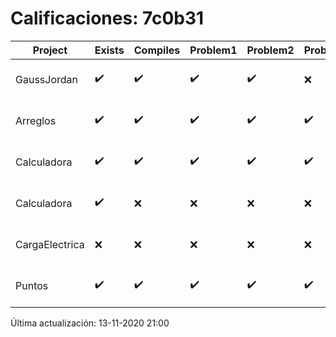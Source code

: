 # Calificaciones: 7c0b31
|Project|Exists|Compiles|Problem1|Problem2|Problem3|Extra|Grade|CommitHash|CommitDate|CheckDate|DueDate|Comments|
|-|-|-|-|-|-|-|-|-|-|-|-|-|
|GaussJordan|✔️|✔️|✔️|✔️|❌|✔️|10.0|177e496adc48aa5dfdae0e77ab37780c0103f068|29-10-2020 20:30:13|29-10-2020 21:31:12|29-10-2020 21:00:00|//No avisa al usuario que el sistema no tiene solución/|
|Arreglos|✔️|✔️|✔️|✔️|✔️|✔️|10.0|c61f6aceb632204ea4f6d1f777c9964d6af5e3e7|19-10-2020 13:54:39|27-10-2020 22:20:20|22-10-2020 21:00:00|///|
|Calculadora|✔️|✔️|✔️|✔️|✔️|✔️|10.0|a90453cbaf46f194704ec23405ae78de07ead4ca|17-10-2020 10:58:04|17-10-2020 21:00:21|15-10-2020 21:00:00|Entrega fuera de tiempo|
|Calculadora|✔️|❌|❌|❌|❌|❌|nan|1f68081c41ef254e3bc362377bd3052352625f93|11-10-2020 17:00:33|15-10-2020 21:23:45|15-10-2020 21:00:00|Tu código no compila|
|CargaElectrica|❌|❌|❌|❌|❌|❌|5.0|nan|nan|13-11-2020 21:00:40|19-11-2020 21:00:00|No se encontró el archivo en PracticasComputacionI/CargaElectrica/CargaElectrica.cpp|
|Puntos|✔️|✔️|✔️|✔️|✔️|✔️|10.0|582782b9f7f0c647db623e075120badc363ce313|05-11-2020 15:41:19|05-11-2020 21:00:59|05-11-2020 21:00:00|///|

Última actualización: 13-11-2020 21:00